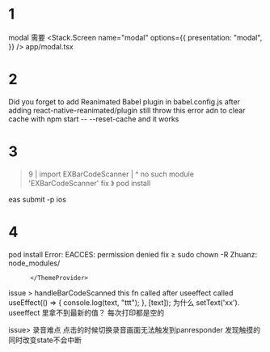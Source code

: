 # 1
modal 需要
  <Stack.Screen
          name="modal"
          options={{
            presentation: "modal",
          }}
        />
  app/modal.tsx

  # 2
   Did you forget to add Reanimated Babel plugin in babel.config.js
   after adding react-native-reanimated/plugin  still throw this error adn
   to clear cache with npm start -- --reset-cache and it works
# 3
>  9 | import EXBarCodeScanner
     |        ^ no such module 'EXBarCodeScanner'    fix 》 pod install 
 <!-- 部署   -->
eas submit -p ios

# 4
pod install Error: EACCES: permission denied
fix ≥ sudo  chown -R Zhuanz: node_modules/

<!-- lightningcss-darwin-arm64 -->

<!-- themeColor is null,  ThemeProvider没包到portalproveider  -->
          </ThemeProvider>


issue     >  handleBarCodeScanned this fn called after useeffect called 
 useEffect(() => {
    console.log(text, "ttt");
  }, [text]);   为什么 setText('xx'). useeffect 里拿不到最新的值？ 每次打印都是空的

  issue> 录音难点 点击的时候切换录音画面无法触发到panresponder
  发现触摸的同时改变state不会中断
  